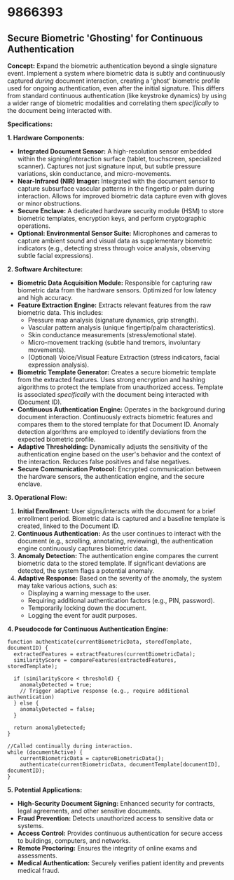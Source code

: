 # 9866393

## Secure Biometric 'Ghosting' for Continuous Authentication

**Concept:** Expand the biometric authentication beyond a single signature event. Implement a system where biometric data is subtly and continuously captured *during* document interaction, creating a 'ghost' biometric profile used for ongoing authentication, even after the initial signature. This differs from standard continuous authentication (like keystroke dynamics) by using a wider range of biometric modalities and correlating them *specifically* to the document being interacted with.

**Specifications:**

**1. Hardware Components:**

*   **Integrated Document Sensor:** A high-resolution sensor embedded within the signing/interaction surface (tablet, touchscreen, specialized scanner). Captures not just signature input, but subtle pressure variations, skin conductance, and micro-movements.
*   **Near-Infrared (NIR) Imager:** Integrated with the document sensor to capture subsurface vascular patterns in the fingertip or palm during interaction. Allows for improved biometric data capture even with gloves or minor obstructions.
*   **Secure Enclave:** A dedicated hardware security module (HSM) to store biometric templates, encryption keys, and perform cryptographic operations.
*   **Optional: Environmental Sensor Suite:** Microphones and cameras to capture ambient sound and visual data as supplementary biometric indicators (e.g., detecting stress through voice analysis, observing subtle facial expressions).

**2. Software Architecture:**

*   **Biometric Data Acquisition Module:** Responsible for capturing raw biometric data from the hardware sensors. Optimized for low latency and high accuracy.
*   **Feature Extraction Engine:** Extracts relevant features from the raw biometric data. This includes:
    *   Pressure map analysis (signature dynamics, grip strength).
    *   Vascular pattern analysis (unique fingertip/palm characteristics).
    *   Skin conductance measurements (stress/emotional state).
    *   Micro-movement tracking (subtle hand tremors, involuntary movements).
    *   (Optional) Voice/Visual Feature Extraction (stress indicators, facial expression analysis).
*   **Biometric Template Generator:** Creates a secure biometric template from the extracted features. Uses strong encryption and hashing algorithms to protect the template from unauthorized access.  Template is associated *specifically* with the document being interacted with (Document ID).
*   **Continuous Authentication Engine:** Operates in the background during document interaction.  Continuously extracts biometric features and compares them to the stored template for that Document ID.  Anomaly detection algorithms are employed to identify deviations from the expected biometric profile.
*   **Adaptive Thresholding:** Dynamically adjusts the sensitivity of the authentication engine based on the user's behavior and the context of the interaction.  Reduces false positives and false negatives.
*   **Secure Communication Protocol:** Encrypted communication between the hardware sensors, the authentication engine, and the secure enclave.

**3. Operational Flow:**

1.  **Initial Enrollment:** User signs/interacts with the document for a brief enrollment period. Biometric data is captured and a baseline template is created, linked to the Document ID.
2.  **Continuous Authentication:** As the user continues to interact with the document (e.g., scrolling, annotating, reviewing), the authentication engine continuously captures biometric data.
3.  **Anomaly Detection:** The authentication engine compares the current biometric data to the stored template. If significant deviations are detected, the system flags a potential anomaly.
4.  **Adaptive Response:** Based on the severity of the anomaly, the system may take various actions, such as:
    *   Displaying a warning message to the user.
    *   Requiring additional authentication factors (e.g., PIN, password).
    *   Temporarily locking down the document.
    *   Logging the event for audit purposes.

**4. Pseudocode for Continuous Authentication Engine:**

```
function authenticate(currentBiometricData, storedTemplate, documentID) {
  extractedFeatures = extractFeatures(currentBiometricData);
  similarityScore = compareFeatures(extractedFeatures, storedTemplate);

  if (similarityScore < threshold) {
    anomalyDetected = true;
    // Trigger adaptive response (e.g., require additional authentication)
  } else {
    anomalyDetected = false;
  }

  return anomalyDetected;
}

//Called continually during interaction.
while (documentActive) {
    currentBiometricData = captureBiometricData();
    authenticate(currentBiometricData, documentTemplate[documentID], documentID);
}
```

**5. Potential Applications:**

*   **High-Security Document Signing:**  Enhanced security for contracts, legal agreements, and other sensitive documents.
*   **Fraud Prevention:** Detects unauthorized access to sensitive data or systems.
*   **Access Control:**  Provides continuous authentication for secure access to buildings, computers, and networks.
*   **Remote Proctoring:** Ensures the integrity of online exams and assessments.
*   **Medical Authentication:** Securely verifies patient identity and prevents medical fraud.